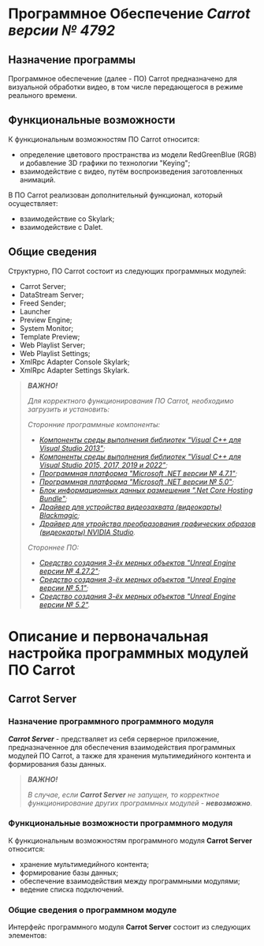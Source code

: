 # Программное Обеспечение ***Carrot версии № 4792*** 

## Назначение программы

Программное обеспечение (далее - ПО) Carrot предназначено для визуальной обработки видео, в том числе передающегося в режиме реального времени.

## Функциональные возможности

К функциональным возможностям ПО Carrot относится:
* определение цветового пространства из модели RedGreenBlue (RGB) и добавление 3D графики по технологии "Keying";
* взаимодействие с видео, путём воспроизведения заготовленных анимаций.

В ПО Carrot реализован дополнительный функционал, который осуществляет:
* взаимодействие со Skylark;
* взаимодействие с Dalet.

## Общие сведения

[comment]: # (Указывается перечень программного обеспечения, необходимый для функционирования ПО Carrot)

Структурно, ПО Carrot состоит из следующих программных модулей:
* Carrot Server;
* DataStream Server;
* Freed Sender;
* Launcher
* Preview Engine;
* System Monitor;
* Template Preview;
* Web Playlist Server;
* Web Playlist Settings;
* XmlRpc Adapter Console Skylark;
* XmlRpc Adapter Settings Skylark.


>***ВАЖНО!*** 
>
>*Для корректного функционирования ПО Carrot, необходимо загрузить и установить:*
>
> *Сторонние программные компоненты:*
>* *[Компоненты среды выполнения библиотек "Visual C++ для Visual Studio 2013"](https://aka.ms/highdpimfc2013x64enu);*
>* *[Компоненты среды выполнения библиотек "Visual C++ для Visual Studio 2015, 2017, 2019 и 2022"](https://aka.ms/vs/17/release/vc_redist.x64.exe);*
>* *[Программная платформа "Microsoft .NET версии № 4.7.1"](https://www.softportal.com/getsoft-16133-microsoft-net-framework-4.html);*
>* *[Программная платформа "Microsoft .NET версии № 5.0"](https://www.softportal.com/getsoft-16133-microsoft-net-framework-4.html);*
>* *[Блок информационных данных размешения ".Net Core Hosting Bundle"](https://download.visualstudio.microsoft.com/download/pr/98ff0a08-a283-428f-8e54-19841d97154c/8c7d5f9600eadf264f04c82c813b7aab/dotnet-hosting-8.0.2-win.exe);*
>* *[Драйвер для устройства видеозахвата (видеокарты) Blackmagic](https://swr.cloud.blackmagicdesign.com/DesktopVideo/v12.8.1/Blackmagic_Desktop_Video_Windows_12.8.1.zip?verify=1709142783-ktES%2BMWHfKYVADdn4Z%2BQhRuCLq300a9QzUFvUVepSZo%3D);*
>* *[Драйвер для утройства преобразования графических образов (видеокарты) NVIDIA Studio](https://ru.download.nvidia.com/Windows/442.92/442.92-desktop-win10-64bit-international-nsd-dch-whql.exe).*
>
>*Стороннее ПО:*
>* *[Средство создания 3-ёх мерных объектов "Unreal Engine версии № 4.27.2"]();*
>* *[Средство создания 3-ёх мерных объектов "Unreal Engine версии № 5.1"]();*
>* *[Средство создания 3-ёх мерных объектов "Unreal Engine версии № 5.2"]().*


# Описание и первоначальная настройка программных модулей ПО Carrot

## Carrot Server

### Назначение программного программного модуля

***Carrot Server*** - предстваляет из себя серверное приложение, предназначенное для обеспечения взаимодействия программных модулей ПО Carrot, а также для хранения мультимедийного контента и формирования базы данных.

>***ВАЖНО!*** 
>
>*В случае, если **Carrot Server** не запущен, то корректное функционирование других программных модулей - **невозможно**.*

### Функциональные возможности программного модуля

К функциональным возможностям программного модуля **Carrot Server** относится:
* хранение мультимедийного контента;
* формирование базы данных;
* обеспечение взаимодействия между программными модулями;
* ведение списка подключений.

### Общие сведения о программном модуле

Интерфейс программного модуля **Carrot Server** состоит из следующих элементов:
